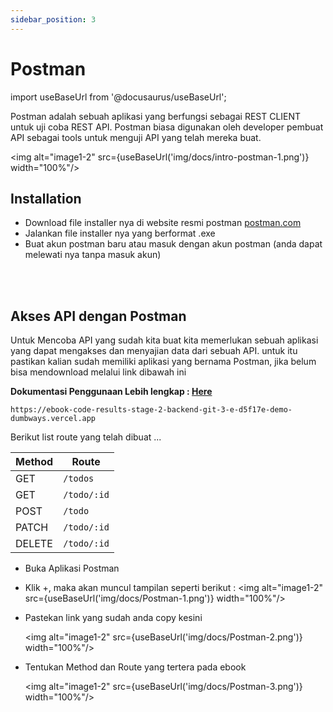 ```yaml
---
sidebar_position: 3
---
```


# Postman

import useBaseUrl from '@docusaurus/useBaseUrl';

Postman adalah sebuah aplikasi yang berfungsi sebagai REST CLIENT untuk uji coba REST API. Postman biasa digunakan oleh developer pembuat API sebagai tools untuk menguji API yang telah mereka buat.

<img alt="image1-2" src={useBaseUrl('img/docs/intro-postman-1.png')} width="100%"/>

## Installation
- Download file installer nya di website resmi postman [postman.com](https://www.getpostman.com/downloads/)
- Jalankan file installer nya yang berformat .exe
- Buat akun postman baru atau masuk dengan akun postman (anda dapat melewati nya tanpa masuk akun)
<br/>
<br/>

## Akses API dengan Postman

Untuk Mencoba API yang sudah kita buat kita memerlukan sebuah aplikasi yang dapat mengakses dan menyajian data dari sebuah API. untuk itu pastikan kalian sudah memiliki aplikasi yang bernama Postman, jika belum bisa mendownload melalui link dibawah ini

**Dokumentasi Penggunaan Lebih lengkap : [Here](https://learning.postman.com/docs/sending-requests/requests/)**

```link title=baseUrl
https://ebook-code-results-stage-2-backend-git-3-e-d5f17e-demo-dumbways.vercel.app
```

Berikut list route yang telah dibuat ...

| Method | Route       |
| ------ | ----------- |
| GET    | `/todos`    |
| GET    | `/todo/:id` |
| POST   | `/todo`     |
| PATCH  | `/todo/:id` |
| DELETE | `/todo/:id` |

- Buka Aplikasi Postman
- Klik +, maka akan muncul tampilan seperti berikut :
  <img alt="image1-2" src={useBaseUrl('img/docs/Postman-1.png')} width="100%"/>
- Pastekan link yang sudah anda copy kesini

  <img alt="image1-2" src={useBaseUrl('img/docs/Postman-2.png')} width="100%"/>

- Tentukan Method dan Route yang tertera pada ebook

  <img alt="image1-2" src={useBaseUrl('img/docs/Postman-3.png')} width="100%"/>
